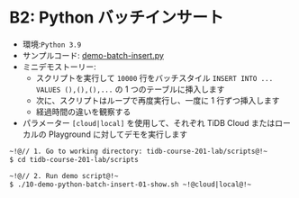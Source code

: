 # B2: Python バッチインサート
+ 環境:`Python 3.9`
+ サンプルコード:
[demo-batch-insert.py](https://github.com/pingcap/tidb-course-201-lab/blob/master/scripts/demo-batch-insert.py)
+ ミニデモストーリー:
  + スクリプトを実行して `10000` 行をバッチスタイル `INSERT INTO ... VALUES (),(),(),...` の 1 つのテーブルに挿入します
  + 次に、スクリプトはループで再度実行し、一度に 1 行ずつ挿入します
  + 経過時間の違いを観察する
+ パラメーター `[cloud|local]` を使用して、それぞれ TiDB Cloud またはローカルの Playground に対してデモを実行します
```8
~!@// 1. Go to working directory: tidb-course-201-lab/scripts@!~
$ cd tidb-course-201-lab/scripts

~!@// 2. Run demo script@!~
$ ./10-demo-python-batch-insert-01-show.sh ~!@cloud|local@!~

```